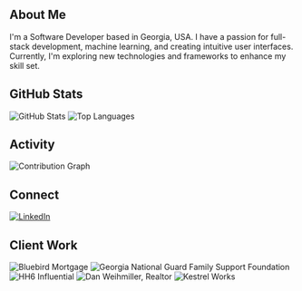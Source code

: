 ## About Me
I'm a Software Developer based in Georgia, USA. I have a passion for full-stack development, machine learning, and creating intuitive user interfaces. Currently, I'm exploring new technologies and frameworks to enhance my skill set.

## GitHub Stats
![GitHub Stats](https://github-readme-stats.vercel.app/api?username=Zacaryn&show_icons=true&theme=dark)
![Top Languages](https://github-readme-stats.vercel.app/api/top-langs/?username=Zacaryn&layout=pie&theme=dark)

## Activity
![Contribution Graph](https://github-readme-activity-graph.vercel.app/graph?username=Zacaryn&theme=dark)

## Connect
[![LinkedIn](https://img.shields.io/badge/LinkedIn-blue?style=for-the-badge&logo=linkedin&logoColor=white)](https://www.linkedin.com/in/zachwhead/)

## Client Work
![Bluebird Mortgage](https://bluebirdmortgage.com)
![Georgia National Guard Family Support Foundation](https://georgiaguardfamily.org)
![HH6 Influential](https://hh6influential.com)
![Dan Weihmiller, Realtor](https://danweihmiller.com)
![Kestrel Works](https://kestrelworks.dev)
